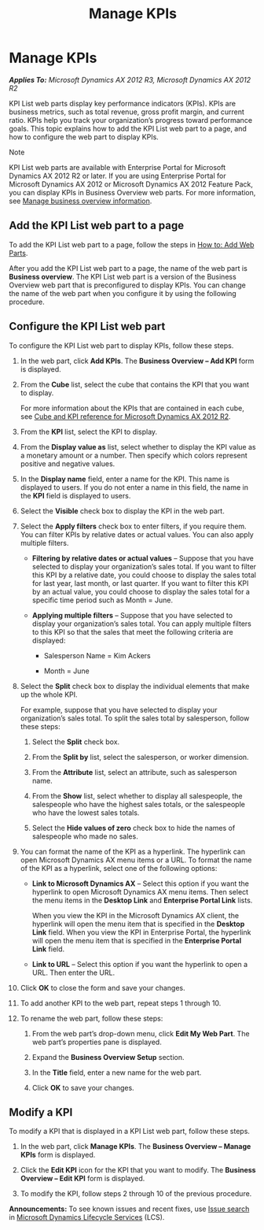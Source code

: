 ﻿---
title: Manage KPIs
TOCTitle: Manage KPIs
ms:assetid: 9a0eb18c-9639-4b5a-ab91-deac75a283ce
ms:mtpsurl: https://technet.microsoft.com/en-us/library/JJ677301(v=AX.60)
ms:contentKeyID: 49384072
ms.date: 04/18/2014
mtps_version: v=AX.60
---

# Manage KPIs 


_**Applies To:** Microsoft Dynamics AX 2012 R3, Microsoft Dynamics AX 2012 R2_

KPI List web parts display key performance indicators (KPIs). KPIs are business metrics, such as total revenue, gross profit margin, and current ratio. KPIs help you track your organization’s progress toward performance goals. This topic explains how to add the KPI List web part to a page, and how to configure the web part to display KPIs.


> [!NOTE]
> <P>KPI List web parts are available with Enterprise Portal for Microsoft Dynamics AX 2012 R2 or later. If you are using Enterprise Portal for Microsoft Dynamics AX 2012 or Microsoft Dynamics AX 2012 Feature Pack, you can display KPIs in Business Overview web parts. For more information, see <A href="manage-business-overview-information.md">Manage business overview information</A>.</P>



## Add the KPI List web part to a page

To add the KPI List web part to a page, follow the steps in [How to: Add Web Parts](https://technet.microsoft.com/en-us/library/cc604931\(v=ax.60\)).

After you add the KPI List web part to a page, the name of the web part is **Business overview**. The KPI List web part is a version of the Business Overview web part that is preconfigured to display KPIs. You can change the name of the web part when you configure it by using the following procedure.

## Configure the KPI List web part

To configure the KPI List web part to display KPIs, follow these steps.

1.  In the web part, click **Add KPIs**. The **Business Overview – Add KPI** form is displayed.

2.  From the **Cube** list, select the cube that contains the KPI that you want to display.
    
    For more information about the KPIs that are contained in each cube, see [Cube and KPI reference for Microsoft Dynamics AX 2012 R2](http://go.microsoft.com/fwlink/?linkid=268892).

3.  From the **KPI** list, select the KPI to display.

4.  From the **Display value as** list, select whether to display the KPI value as a monetary amount or a number. Then specify which colors represent positive and negative values.

5.  In the **Display name** field, enter a name for the KPI. This name is displayed to users. If you do not enter a name in this field, the name in the **KPI** field is displayed to users.

6.  Select the **Visible** check box to display the KPI in the web part.

7.  Select the **Apply filters** check box to enter filters, if you require them. You can filter KPIs by relative dates or actual values. You can also apply multiple filters.
    
      - **Filtering by relative dates or actual values** – Suppose that you have selected to display your organization’s sales total. If you want to filter this KPI by a relative date, you could choose to display the sales total for last year, last month, or last quarter. If you want to filter this KPI by an actual value, you could choose to display the sales total for a specific time period such as Month = June.
    
      - **Applying multiple filters** – Suppose that you have selected to display your organization’s sales total. You can apply multiple filters to this KPI so that the sales that meet the following criteria are displayed:
        
          - Salesperson Name = Kim Ackers
        
          - Month = June

8.  Select the **Split** check box to display the individual elements that make up the whole KPI.
    
    For example, suppose that you have selected to display your organization’s sales total. To split the sales total by salesperson, follow these steps:
    
    1.  Select the **Split** check box.
    
    2.  From the **Split by** list, select the salesperson, or worker dimension.
    
    3.  From the **Attribute** list, select an attribute, such as salesperson name.
    
    4.  From the **Show** list, select whether to display all salespeople, the salespeople who have the highest sales totals, or the salespeople who have the lowest sales totals.
    
    5.  Select the **Hide values of zero** check box to hide the names of salespeople who made no sales.

9.  You can format the name of the KPI as a hyperlink. The hyperlink can open Microsoft Dynamics AX menu items or a URL. To format the name of the KPI as a hyperlink, select one of the following options:
    
      - **Link to Microsoft Dynamics AX** – Select this option if you want the hyperlink to open Microsoft Dynamics AX menu items. Then select the menu items in the **Desktop Link** and **Enterprise Portal Link** lists.
        
        When you view the KPI in the Microsoft Dynamics AX client, the hyperlink will open the menu item that is specified in the **Desktop Link** field. When you view the KPI in Enterprise Portal, the hyperlink will open the menu item that is specified in the **Enterprise Portal Link** field.
    
      - **Link to URL** – Select this option if you want the hyperlink to open a URL. Then enter the URL.

10. Click **OK** to close the form and save your changes.

11. To add another KPI to the web part, repeat steps 1 through 10.

12. To rename the web part, follow these steps:
    
    1.  From the web part’s drop-down menu, click **Edit My Web Part**. The web part’s properties pane is displayed.
    
    2.  Expand the **Business Overview Setup** section.
    
    3.  In the **Title** field, enter a new name for the web part.
    
    4.  Click **OK** to save your changes.

## Modify a KPI

To modify a KPI that is displayed in a KPI List web part, follow these steps.

1.  In the web part, click **Manage KPIs**. The **Business Overview – Manage KPIs** form is displayed.

2.  Click the **Edit KPI** icon for the KPI that you want to modify. The **Business Overview – Edit KPI** form is displayed.

3.  To modify the KPI, follow steps 2 through 10 of the previous procedure.

  
**Announcements:** To see known issues and recent fixes, use [Issue search](http://go.microsoft.com/fwlink/?linkid=389258) in [Microsoft Dynamics Lifecycle Services](http://go.microsoft.com/fwlink/?linkid=306505) (LCS).

